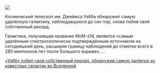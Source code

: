 <!--2025-05-29 11:06:05-->
<div class="yb">
  <div class="rss habr"><img src="https://habrastorage.org/getpro/habr/upload_files/96b/71b/71c/96b71b71cd1fc17ab0f209513a3c33ef.jpg" /><p>Космический телескоп им. Джеймса Уэбба обнаружил самую удалённую галактику, наблюдавшуюся до сих пор, снова побив свой собственный рекорд.</p><p>Галактика, получившая название MoM-z14, является «самым удалённым спектроскопически подтверждённым источником на сегодняшний день, расширяя границу наблюдений до отметки всего в 280 миллионов лет после Большого взрыва», ... <p class="titl"><a href="https://habr.com/ru/news/913938/?utm_source=habrahabr&utm_medium=rss&utm_campaign=913938">«Уэбб» побил свой собственный рекорд, обнаружив самую далёкую из известных галактик во Вселенной</a></p></div>
</div>
